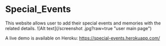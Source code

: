 # Special_Events

This website allows user to add their special events and memories with the related details.
![Alt text](/screenshot .jpg?raw=true "user main page")

A live demo is available on Heroku: https://special-events.herokuapp.com/


